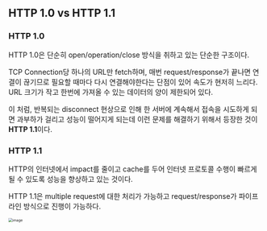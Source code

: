 ## HTTP 1.0 vs HTTP 1.1

### HTTP 1.0

HTTP 1.0은 단순히 open/operation/close 방식을 취하고 있는 단순한 구조이다.

TCP Connection당 하나의 URL만 fetch하며, 매번 request/response가 끝나면 연결이 끊기므로 필요할 때마다 다시 연결해야한다는 단점이 있어 속도가 현저히 느리다. URL 크기가 작고 한번에 가져올 수 있는 데이터의 양이 제한되어 있다.

이 처럼, 반복되는 disconnect 현상으로 인해 한 서버에 계속해서 접속을 시도하게 되면 과부하가 걸리고 성능이 떨어지게 되는데 이런 문제를 해결하기 위해서 등장한 것이 **HTTP 1.1**이다.



### HTTP 1.1

HTTP의 인터넷에서 impact를 줄이고 cache를 두어 인터넷 프로토콜 수행이 빠르게 될 수 있도록 성능을 향상하고 있는 것이다.

HTTP 1.1은 multiple request에 대한 처리가 가능하고 request/response가 파이프라인 방식으로 진행이 가능하다.

<img src="https://user-images.githubusercontent.com/40616436/98549643-6fe08000-22de-11eb-839c-1f497c552637.png" alt="image" style="zoom:50%;" />


